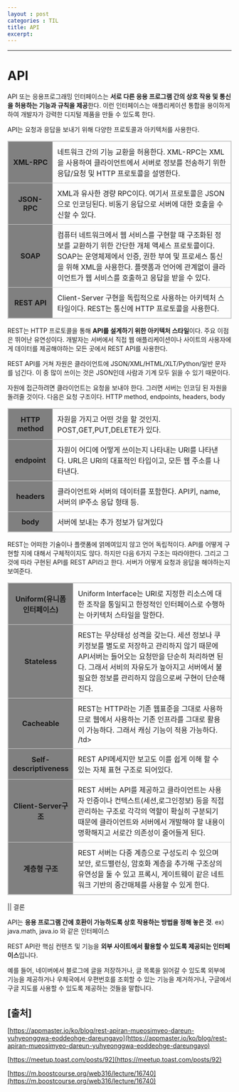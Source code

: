 ```yaml
---
layout : post
categories : TIL
title: API
excerpt:  
---
```


<style>
    table{
        border-collapse: collapse;
        border: 1px solid #ccc;
        
    }
    table th{
        background : grey;
        text-align : center;
        border: 1px solid #ccc;
        padding: 10px;
        width: 20%;
    }
    table td{
        border: 1px solid #ccc;
        padding: 10px;
    }
</style>
---
# API

API 또는 응용프로그래밍 인터페이스는 **서로 다른 응용 프로그램 간의 상호 작용 및 통신을 허용하는 기능과 규칙을 제공**한다. 이런 인터페이스는 애플리케이션 통합을 용이하게 하여 개발자가 강력한 디지털 제품을 만들 수 있도록 한다.

API는 요청과 응답을 보내기 위해 다양한 프로토콜과 아키텍처를 사용한다.

<table>
    <tr>
        <th>XML-RPC</th>
        <td>네트워크 간의 기능 교환을 허용한다. XML-RPC는 XML을 사용하여 클라이언트에서 서버로 정보를 전송하기 위한 응답/요청 및 HTTP 프로토콜을 설명한다.</td>
    </tr>
    <tr>
        <th>JSON-RPC</th>
        <td>XML과 유사한 경량 RPC이다. 여기서 프로토콜은 JSON으로 인코딩된다. 비동기 응답으로 서버에 대한 호출을 수신할 수 있다. </td>
    </tr>
    <tr>
        <th>SOAP</th>
        <td>컴퓨터 네트워크에서 웹 서비스를 구현할 때 구조화된 정보를 교환하기 위한 간단한 개체 액세스 프로토콜이다. SOAP는 운영체제에서 인증, 권한 부여 및 프로세스 통신을 위해 XML을 사용한다. 플랫폼과 언어에 관계없이 클라이언트가 웹 서비스를 호출하고 응답을 받을 수 있다. </td>
    </tr>
    <tr>
        <th>REST API</th>
        <td>Client-Server 구현을 독립적으로 사용하는 아키텍처 스타일이다. REST는 통신에 HTTP 프로토콜을 사용한다. </td>
    </tr>
</table>

REST는 HTTP 프로토콜을 통해 **API를 설계하기 위한 아키텍처 스타일**이다. 주요 이점은 뛰어난 유연성이다. 개발자는 서버에서 직접 웹 애플리케이션이나 사이트의 사용자에게 데이터를 제공해야하는 모든 곳에서 REST API를 사용한다.

REST API를 거쳐 자원은 클라이언트에 JSON/XML/HTML/XLT/Python/일반 문자를 넘긴다. 이 중 많이 쓰이는 것은 JSON인데 사람과 기계 모두 읽을 수 있기 때문이다.

자원에 접근하려면 클라이언트는 요청을 보내야 한다. 그러면 서버는 인코딩 된 자원을 돌려줄 것이다.  다음은 요청 구조이다. HTTP method, endpoints, headers, body

<table>
    <tr>
        <th>HTTP method</th>
        <td>자원을 가지고 어떤 것을 할 것인지. POST,GET,PUT,DELETE가 있다. </td>
    </tr>
    <tr>
        <th>endpoint</th>
        <td>자원이 어디에  어떻게 쓰이는지  나타내는 URI를 나타낸다. URL은 URI의 대표적인 타입이고, 모든 웹 주소를 나타낸다.</td>
    </tr>
    <tr>
        <th>headers</th>
        <td>클라이언트와 서버의 데이터를 포함한다. API키, name, 서버의 IP주소 응답 형태 등.</td>
    </tr>
    <tr>
        <th>body</th>
        <td>서버에 보내는 추가 정보가 담겨있다 </td>
    </tr>
</table>

REST는 어떠한 기술이나 플랫폼에 얽메여있지 않고 언어 독립적이다. API를 어떻게 구현할 지에 대해서 구체적이지도 않다. 하지만 다음 6가지 구조는 따라야한다. 그리고 그것에 따라 구현된 API를 REST API라고 한다. 서버가 어떻게 요청과 응답을 해야하는지 보여준다.

<table>
    <tr>
        <th>Uniform(유니폼 인터페이스)</th>
        <td>Uniform Interface는 URI로 지정한 리소스에 대한 조작을 통일되고 한정적인 인터페이스로 수행하는 아키텍처 스타일을 말한다. </td>
    </tr>
    <tr>
        <th>Stateless</th>
        <td>REST는 무상태성 성격을 갖는다.  세션 정보나 쿠키정보를 별도로 저장하고 관리하지 않기 때문에 API서버는 들어오는 요청만을 단순히 처리하면 된다. 그래서 서비의 자유도가 높아지고 서버에서 불필요한 정보를 관리하지 않음으로써 구현이 단순해진다. </td>
    </tr>
    <tr>
        <th>Cacheable</th>
        <td>REST는 HTTP라는 기존 웹표준을 그대로 사용하므로 웹에서 사용하는 기존 인프라를 그대로 활용이 가능하다. 그래서 캐싱 기능이 적용 가능하다. /td>
    </tr>
    <tr>
        <th>Self-descriptiveness</th>
        <td>REST API메세지만 보고도 이를 쉽게 이해 할 수 있는 자체 표현 구조로 되어있다. </td>
    </tr>
    <tr>
        <th>Client-Server구조</th>
        <td>REST 서버는 API를 제공하고 클라이언트는 사용자 인증이나 컨텍스트(세션,로그인정보) 등을 직접 관리하는 구조로 각각의 역할이 확실히 구분되기 때문에 클라이언트와 서버에서 개발해야 할 내용이 명확해지고 서로간 의존성이 줄어들게 된다.</td>
    </tr>
    <tr>
        <th>계층형 구조</th>
        <td>REST 서버는 다중 계층으로 구성도리 수 있으며 보안, 로드밸런싱, 암호화 계층을 추가해 구조상의 유연성을 둘 수 있고 프록시, 게이트웨이 같은 네트워크 기반의 중간매체를 사용할 수 있게 한다.</td>
    </tr>
</table>

|| 결론

API는 **응용 프로그램 간에 호환이 가능하도록 상호 작용하는 방법을 정해 놓은 것**. ex) java.math, java.io 와 같은 인터페이스

REST API란 핵심 컨텐츠 및 기능을 **외부 사이트에서 활용할 수 있도록 제공되는 인터페이스**입니다.

예를 들어, 네이버에서 블로그에 글을 저장하거나, 글 목록을 읽어갈 수 있도록 외부에 기능을 제공하거나 우체국에서 우편번호를 조회할 수 있는 기능을 제거하거나, 구글에서 구글 지도를 사용할 수 있도록 제공하는 것들을 말합니다.

## [출처]

[https://appmaster.io/ko/blog/rest-apiran-mueosimyeo-dareun-yuhyeonggwa-eoddeohge-dareungayo](https://appmaster.io/ko/blog/rest-apiran-mueosimyeo-dareun-yuhyeonggwa-eoddeohge-dareungayo)

[https://meetup.toast.com/posts/92](https://meetup.toast.com/posts/92)

[https://m.boostcourse.org/web316/lecture/16740](https://m.boostcourse.org/web316/lecture/16740)